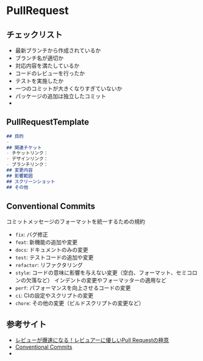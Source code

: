 # PullRequest
## チェックリスト
- 最新ブランチから作成されているか
- ブランチ名が適切か
- 対応内容を満たしているか
- コードのレビューを行ったか
- テストを実施したか
- 一つのコミットが大きくなりすぎていないか
- パッケージの追加は独立したコミット
- 

## PullRequestTemplate
```markdown
## 目的
- 
## 関連チケット
- チケットリンク：
- デザインリンク：
- ブランチリンク：
## 変更内容
## 影響範囲
## スクリーンショット
## その他
```

## Conventional Commits
コミットメッセージのフォーマットを統一するための規約

- `fix`: バグ修正
- `feat`: 新機能の追加や変更
- `docs`: ドキュメントのみの変更
- `test`: テストコードの追加や変更
- `refactor`: リファクタリング
- `style`: コードの意味に影響を与えない変更（空白、フォーマット、セミコロンの欠落など）  インデントの変更やフォーマッターの適用など
- `perf`: パフォーマンスを向上させるコードの変更
- `ci`: CIの設定やスクリプトの変更
- `chore`: その他の変更（ビルドスクリプトの変更など）

## 参考サイト
- [レビューが爆速になる！レビュアーに優しいPull Requestの極意](https://zenn.dev/tenchijin/articles/20250206_reviewer_friendly_pull_request_secrets)
- [Conventional Commits](https://www.conventionalcommits.org/ja/v1.0.0/)
- []()